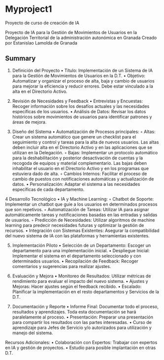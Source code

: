 # Myproject1

Proyecto de curso de creación de IA

Proyecto de IA para la Gestión de Movimientos de Usuarios en la Delegación Territorial de la administración autonómica en  Granada
Creado por Estanislao Lamolda de Granada 

## Summary

1. Definición del Proyecto
    • Título: Implementación de un Sistema de IA para la Gestión de Movimientos de Usuarios en la D.T. 
    • Objetivo: Automatizar y organizar el proceso de alta, baja y cambio de usuarios para mejorar la eficiencia y reducir errores.
                Debe estar vinculado a la alta en el Directorio Activo.
          
 3. Revisión de Necesidades y Feedback 
    • Entrevistas y Encuestas: Recoger información sobre los desafíos actuales y las necesidades específicas de los usuarios.
    • Análisis de Datos: Revisar los datos históricos sobre movimientos de usuarios para identificar patrones y áreas de mejora.
    
 4. Diseño del Sistema
    • Automatización de Procesos principales:
        ◦ Altas: Crear un sistema automático que genere un checklist para el seguimiento y control  y tareas para la alta de nuevos usuarios.
         Las altas deben incluir alta en el Directorio Activo y en las aplicaciones que se utilizan en la Delegación.
        ◦ Bajas: Implementar un protocolo automático para la deshabilitación y posterior desactivación de cuentas y la recogoda de equipos y material complementario.
        Las bajas deben inhabilitar el usuario en el Directorio Activo y en los programas que estuviera dado de alta.
        ◦ Cambios Internos: Facilitar el proceso de cambio de puestos con notificaciones automáticas y actualización de datos.
    • Personalización: Adaptar el sistema a las necesidades específicas de cada departamento.
    
4 Desarrollo Tecnológico
    • IA y Machine Learning:
        ◦ Chatbot de Soporte: Implementar un chatbot que guíe a los usuarios en determinados procesos que son repetivos.
        ◦ Automatización de Tareas: Utilizar IA para asignar automáticamente tareas y notificaciones basadas en las entradas y salidas de usuarios.
        ◦ Predicción de Necesidades: Utilizar algoritmos de machine learning para predecir necesidades futuras y optimizar la gestión de recursos.
    • Integración con Sistemas Existentes: Asegurar la compatibilidad del nuevo sistema de IA con las plataformas y herramientas existentes.
   
5. Implementación Piloto
    • Selección de un  Departamento: Escoger un departamento para una implementación inicial.
    • Despliegue Inicial: Implementar el sistema en el departamento seleccionado y con determinados usuarios.
    • Recopilación de Feedback: Recoger comentarios y sugerencias para realizar ajustes.
6. Evaluación y Mejora
    • Monitoreo de Resultados: Utilizar métricas de rendimiento para evaluar el impacto del nuevo sistema.
    • Ajustes y Mejoras: Hacer ajustes según el feedback recibido.
    • Escalado: Planificar la implementación en el resto  departamentos y Servicios de la D.T.

7. Documentación y Reporte
    • Informe Final: Documentar todo el proceso, resultados y aprendizajes. Toda esta documentación se hará paralelamente al proceso.
    • Presentación: Preparar una presentación para compartir los resultados con las partes interesadas.
    • Curso de aprendizaje para Jefes de Servicio y/o autorizados para utilización y manejo del sistema.
   
Recursos Adicionales:
    • Colaboración con Expertos: Trabajar con expertos en IA y gestión de proyectos.
    • Estudio para posible implantación en otras D.T. 
   

